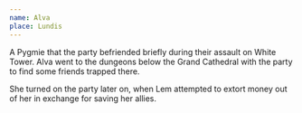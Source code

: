 ```yaml
---
name: Alva
place: Lundis
---
```

A Pygmie that the party befriended briefly during their assault on White Tower. Alva went to the dungeons below the Grand Cathedral with the party to find some friends trapped there. 

She turned on the party later on, when Lem attempted to extort money out of her in exchange for saving her allies. 